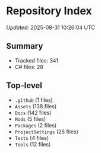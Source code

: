 # Repository Index

_Updated_: 2025-08-31 10:26:04 UTC

## Summary
- Tracked files: 341
- C# files: 28

## Top-level
- `.github` (1 files)
- `Assets` (138 files)
- `Docs` (142 files)
- `Mods` (5 files)
- `Packages` (2 files)
- `ProjectSettings` (26 files)
- `Tests` (4 files)
- `Tools` (12 files)
